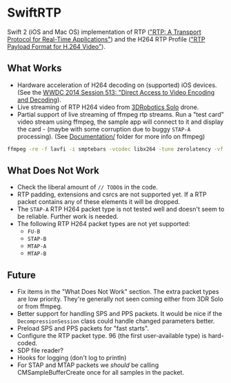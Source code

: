 # SwiftRTP

Swift 2 (iOS and Mac OS) implementation of RTP (["RTP: A Transport Protocol
for Real-Time Applications"](https://tools.ietf.org/html/rfc3550)) and the H264
RTP Profile (["RTP Payload Format for H.264 Video"](http://tools.ietf.org/html/rfc3984)).

## What Works

* Hardware acceleration of H264 decoding on (supported) iOS devices. (See the
[WWDC 2014 Session 513: "Direct Access to
Video Encoding and Decoding](https://developer.apple.com/videos/wwdc/2014/#513)).
* Live streaming of RTP H264 video from [3DRobotics Solo](http://3drobotics.com/solo-drone/) drone.
* Partial support of live streaming of ffmpeg rtp streams. Run a "test card"
video stream using ffmpeg, the sample app will connect to it and display the
card - (maybe with some corruption due to buggy `STAP-A` processing). (See
[Documentation/](Documentation/) folder for more info on ffmpeg)

```sh
ffmpeg -re -f lavfi -i smptebars -vcodec libx264 -tune zerolatency -vf scale=1920:1080 -b 900k -sdp_file stream.sdp -f rtp "rtp://127.0.0.1:5600"
```

## What Does Not Work

* Check the liberal amount of `// TODO`s in the code.
* RTP padding, extensions and csrcs are not supported yet. If a RTP packet
contains any of these elements it will be dropped.
* The `STAP-A` RTP H264 packet type is not tested well and doesn't seem to be
reliable. Further work is needed.
* The following RTP H264 packet types are not yet supported:
  - `FU-B`
  - `STAP-B`
  - `MTAP-A`
  - `MTAP-B`

## Future

* Fix items in the "What Does Not Work" section. The extra packet
types are low priority. They're generally not seen coming either from 3DR Solo
or from ffmpeg.
* Better support for handling SPS and PPS packets. It would be nice if the
`DecompressionSession` class could handle changed parameters better.
* Preload SPS and PPS packets for "fast starts".
* Configure the RTP packet type. 96 (the first user-available type) is
hard-coded.
* SDP file reader?
* Hooks for logging (don't log to println)
* For STAP and MTAP packets we _should_ be calling CMSampleBufferCreate once for
all samples in the packet.
